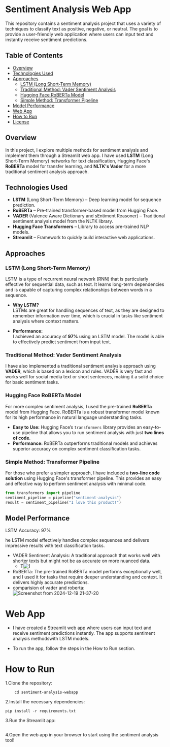 # Sentiment Analysis Web App

This repository contains a sentiment analysis project that uses a variety of techniques to classify text as positive, negative, or neutral. The goal is to provide a user-friendly web application where users can input text and instantly receive sentiment predictions.

## Table of Contents

- [Overview](#overview)
- [Technologies Used](#technologies-used)
- [Approaches](#approaches)
  - [LSTM (Long Short-Term Memory)](#lstm-long-short-term-memory)
  - [Traditional Method: Vader Sentiment Analysis](#traditional-method-vader-sentiment-analysis)
  - [Hugging Face RoBERTa Model](#hugging-face-roberta-model)
  - [Simple Method: Transformer Pipeline](#simple-method-transformer-pipeline)
- [Model Performance](#model-performance)
- [Web App](#web-app)
- [How to Run](#how-to-run)
- [License](#license)

## Overview

In this project, I explore multiple methods for sentiment analysis and implement them through a Streamlit web app. I have used **LSTM** (Long Short-Term Memory) networks for text classification, Hugging Face's **RoBERTa** model for transfer learning, and **NLTK's Vader** for a more traditional sentiment analysis approach.

## Technologies Used

- **LSTM** (Long Short-Term Memory) – Deep learning model for sequence prediction.
- **RoBERTa** – Pre-trained transformer-based model from Hugging Face.
- **VADER** (Valence Aware Dictionary and sEntiment Reasoner) – Traditional sentiment analysis model from the NLTK library.
- **Hugging Face Transformers** – Library to access pre-trained NLP models.
- **Streamlit** – Framework to quickly build interactive web applications.


## Approaches

### LSTM (Long Short-Term Memory)

LSTM is a type of recurrent neural network (RNN) that is particularly effective for sequential data, such as text. It learns long-term dependencies and is capable of capturing complex relationships between words in a sequence.

- **Why LSTM?**  
  LSTMs are great for handling sequences of text, as they are designed to remember information over time, which is crucial in tasks like sentiment analysis where context matters.
  
- **Performance:**  
  I achieved an accuracy of **97%** using an LSTM model. The model is able to effectively predict sentiment from input text.

### Traditional Method: Vader Sentiment Analysis

I have also implemented a traditional sentiment analysis approach using **VADER**, which is based on a lexicon and rules. VADER is very fast and works well for social media text or short sentences, making it a solid choice for basic sentiment tasks.

### Hugging Face RoBERTa Model

For more complex sentiment analysis, I used the pre-trained **RoBERTa** model from Hugging Face. RoBERTa is a robust transformer model known for its high performance in natural language understanding tasks.

- **Easy to Use:** Hugging Face’s `transformers` library provides an easy-to-use pipeline that allows you to run sentiment analysis with just **two lines of code**.
- **Performance:** RoBERTa outperforms traditional models and achieves superior accuracy on complex sentiment classification tasks.

### Simple Method: Transformer Pipeline

For those who prefer a simpler approach, I have included a **two-line code solution** using Hugging Face's transformer pipeline. This provides an easy and effective way to perform sentiment analysis with minimal code.

```python
from transformers import pipeline
sentiment_pipeline = pipeline("sentiment-analysis")
result = sentiment_pipeline("I love this product!")
```
## Model Performance

LSTM Accuracy: 97%

he LSTM model effectively handles complex sequences and delivers impressive results with text classification tasks.
- VADER Sentiment Analysis: A traditional approach that works well with shorter texts but might not be as accurate on more nuanced data.
  - T![1](https://github.com/user-attachments/assets/a24831e7-87a9-4d29-85cb-cd6d8988634f)
- RoBERTa: The pre-trained RoBERTa model performs exceptionally well, and I used it for tasks that require deeper understanding and context. It delivers highly accurate predictions.
- comparision of vader and roberta:
![Screenshot from 2024-12-19 21-37-20](https://github.com/user-attachments/assets/f44444ea-e017-46ef-b4b6-822037d12775)

# Web App

- I have created a Streamlit web app where users can input text and receive sentiment predictions instantly. The app supports  sentiment analysis methodswith LSTM models.

- To run the app, follow the steps in the How to Run section.

# How to Run

1.Clone the repository:

``` git clone https://github.com/your-username/sentiment-analysis-webapp.git
    cd sentiment-analysis-webapp
```

2.Install the necessary dependencies:
```
pip install -r requirements.txt
```
3.Run the Streamlit app:

```streamlit run app.py
```
4.Open the web app in your browser to start using the sentiment analysis tool!
